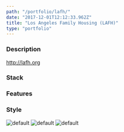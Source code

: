 ```yaml
---
path: "/portfolio/lafh/"
date: "2017-12-01T12:12:33.962Z"
title: "Los Angeles Family Housing (LAFH)"
type: "portfolio"
---
```


### Description
<http://lafh.org>

### Stack


### Features


### Style


![default](https://storage.googleapis.com/russellmschmidt-net-portfolio/portraits/russell-portrait-1.jpg)
![default](https://storage.googleapis.com/russellmschmidt-net-portfolio/portraits/russell-portrait-2.jpg)
![default](https://storage.googleapis.com/russellmschmidt-net-portfolio/portraits/russell-portrait-3.jpg)